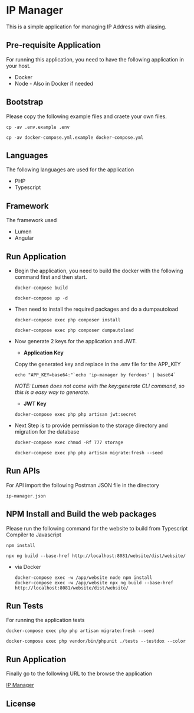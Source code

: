# IP Manager

This is a simple application for managing IP Address with aliasing.

## Pre-requisite Application

For running this application, you need to have the following application in your host.

- Docker
- Node - Also in Docker if needed

## Bootstrap

Please copy the following example files and craete your own files.

```
cp -av .env.example .env

cp -av docker-compose.yml.example docker-compose.yml
```

## Languages

The following languages are used for the application

- PHP
- Typescript

## Framework

The framework used

- Lumen
- Angular

## Run Application

- Begin the application, you need to build the docker with the following command first and then start.

    ```
    docker-compose build

    docker-compose up -d
    ```

- Then need to install the required packages and do a dumpautoload

    ``` 
    docker-compose exec php composer install

    docker-compose exec php composer dumpautoload
    ```

- Now generate 2 keys for the application and JWT.

    - **Application Key**

    Copy the generated key and replace in the .env file for the APP_KEY

    ```
    echo "APP_KEY=base64:"`echo 'ip-manager by ferdous' | base64`
    ```
    *NOTE: Lumen does not come with the key:generate CLI command, so this is a easy way to generate.*
    - **JWT Key**
    ```
    docker-compose exec php php artisan jwt:secret
    ```

- Next Step is to provide permission to the storage directory and migration for the database 

    ``` 
    docker-compose exec chmod -Rf 777 storage
    
    docker-compose exec php php artisan migrate:fresh --seed
    ```

## Run APIs
For API import the following Postman JSON file in the directory

`ip-manager.json`

## NPM Install and Build the web packages
Please run the following command for the website to build from Typescript Compiler to Javascript

```
npm install

npx ng build --base-href http://localhost:8081/website/dist/website/
```

- via Docker

    ```
    docker-compose exec -w /app/website node npm install
    docker-compose exec -w /app/website npx ng build --base-href http://localhost:8081/website/dist/website/
    ```

## Run Tests

For running the application tests

```
docker-compose exec php php artisan migrate:fresh --seed

docker-compose exec php vendor/bin/phpunit ./tests --testdox --color
```

## Run Application

Finally go to the following URL to the browse the application

[IP Manager](http://localhost:8081/website/dist/website/)

## License